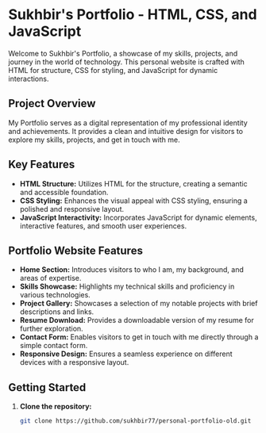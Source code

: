 # Sukhbir's Portfolio - HTML, CSS, and JavaScript

Welcome to Sukhbir's Portfolio, a showcase of my skills, projects, and journey in the world of technology. This personal website is crafted with HTML for structure, CSS for styling, and JavaScript for dynamic interactions.

## Project Overview

My Portfolio serves as a digital representation of my professional identity and achievements. It provides a clean and intuitive design for visitors to explore my skills, projects, and get in touch with me.

## Key Features

- **HTML Structure:** Utilizes HTML for the structure, creating a semantic and accessible foundation.
- **CSS Styling:** Enhances the visual appeal with CSS styling, ensuring a polished and responsive layout.
- **JavaScript Interactivity:** Incorporates JavaScript for dynamic elements, interactive features, and smooth user experiences.

## Portfolio Website Features

- **Home Section:** Introduces visitors to who I am, my background, and areas of expertise.
- **Skills Showcase:** Highlights my technical skills and proficiency in various technologies.
- **Project Gallery:** Showcases a selection of my notable projects with brief descriptions and links.
- **Resume Download:** Provides a downloadable version of my resume for further exploration.
- **Contact Form:** Enables visitors to get in touch with me directly through a simple contact form.
- **Responsive Design:** Ensures a seamless experience on different devices with a responsive layout.

## Getting Started

1. **Clone the repository:**

   ```bash
   git clone https://github.com/sukhbir77/personal-portfolio-old.git
